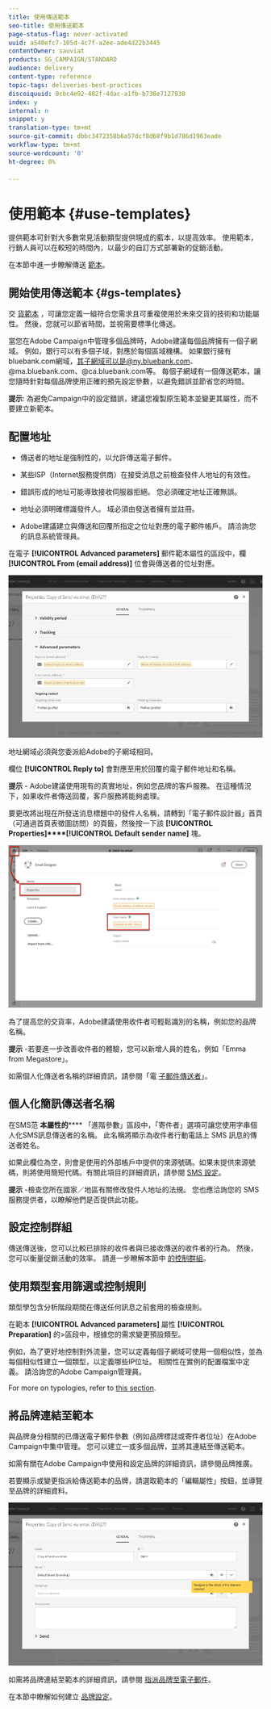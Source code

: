 ```yaml
---
title: 使用傳送範本
seo-title: 使用傳送範本
page-status-flag: never-activated
uuid: a540efc7-105d-4c7f-a2ee-ade4d22b3445
contentOwner: sauviat
products: SG_CAMPAIGN/STANDARD
audience: delivery
content-type: reference
topic-tags: deliveries-best-practices
discoiquuid: 0cbc4e92-482f-4dac-a1fb-b738e7127938
index: y
internal: n
snippet: y
translation-type: tm+mt
source-git-commit: dbbc3472358b6a57dcf8d68f9b1d786d1963eade
workflow-type: tm+mt
source-wordcount: '0'
ht-degree: 0%

---
```



# 使用範本 {#use-templates}

提供範本可針對大多數常見活動類型提供現成的藍本，以提高效率。 使用範本，行銷人員可以在較短的時間內，以最少的自訂方式部署新的促銷活動。

在本節中進一步瞭解傳送 [範本](../../start/using/marketing-activity-templates.md)。

## 開始使用傳送範本 {#gs-templates}

交 [貨範本](../../start/using/marketing-activity-templates.md#creating-a-new-template) ，可讓您定義一組符合您需求且可重複使用於未來交貨的技術和功能屬性。 然後，您就可以節省時間，並視需要標準化傳送。

當您在Adobe Campaign中管理多個品牌時，Adobe建議每個品牌擁有一個子網域。 例如，銀行可以有多個子域，對應於每個區域機構。 如果銀行擁有bluebank.com網域，其子網域可以是@ny.bluebank.com、@ma.bluebank.com、@ca.bluebank.com等。 每個子網域有一個傳送範本，讓您隨時針對每個品牌使用正確的預先設定參數，以避免錯誤並節省您的時間。

**提示**: 為避免Campaign中的設定錯誤，建議您複製原生範本並變更其屬性，而不要建立新範本。

## 配置地址

* 傳送者的地址是強制性的，以允許傳送電子郵件。

* 某些ISP（Internet服務提供商）在接受消息之前檢查發件人地址的有效性。

* 錯誤形成的地址可能導致接收伺服器拒絕。 您必須確定地址正確無誤。

* 地址必須明確標識發件人。 域必須由發送者擁有並註冊。

* Adobe建議建立與傳送和回覆所指定之位址對應的電子郵件帳戶。 請洽詢您的訊息系統管理員。

在電子 **[!UICONTROL Advanced parameters]** 郵件範本屬性的區段中，欄 **[!UICONTROL From (email address)]** 位會與傳送者的位址對應。

![](assets/template-parameters.png)

地址網域必須與您委派給Adobe的子網域相同。

欄位 **[!UICONTROL Reply to]** 會對應至用於回覆的電子郵件地址和名稱。

**提示** - Adobe建議使用現有的真實地址，例如您品牌的客戶服務。 在這種情況下，如果收件者傳送回覆，客戶服務將能夠處理。

要更改將出現在所發送消息標題中的發件人名稱，請轉到「電子郵件設計器」首頁（可通過首頁表徵圖訪問）的頁籤，然後按一下該 **[!UICONTROL Properties]****[!UICONTROL Default sender name]** 塊。

![](assets/template-content.png)

為了提高您的交貨率，Adobe建議使用收件者可輕鬆識別的名稱，例如您的品牌名稱。

**提示** -若要進一步改善收件者的體驗，您可以新增人員的姓名，例如「Emma from Megastore」。

如需個人化傳送者名稱的詳細資訊，請參閱「電 [子郵件傳送者](../../designing/using/subject-line.md#email-sender)」。

## 個人化簡訊傳送者名稱

在SMS范 **本屬性的****** 「進階參數」區段中，「寄件者」選項可讓您使用字串個人化SMS訊息傳送者的名稱。 此名稱將顯示為收件者行動電話上 SMS 訊息的傳送者姓名。

如果此欄位為空，則會是使用的外部帳戶中提供的來源號碼。如果未提供來源號碼，則將使用簡短代碼。有關此項目的詳細資訊，請參閱 [SMS 設定](../../administration/using/configuring-sms-channel.md)。

**提示** -檢查您所在國家／地區有關修改發件人地址的法規。 您也應洽詢您的 SMS 服務提供者，以瞭解他們是否提供此功能。

## 設定控制群組

傳送傳送後，您可以比較已排除的收件者與已接收傳送的收件者的行為。 然後，您可以衡量促銷活動的效率。 請進一步瞭解本節中 [的控制群組](../../sending/using/control-group.md)。

## 使用類型套用篩選或控制規則

類型學包含分析階段期間在傳送任何訊息之前套用的檢查規則。

在範本 **[!UICONTROL Advanced parameters]** 屬性 **[!UICONTROL Preparation]** 的>區段中，根據您的需求變更預設類型。

例如，為了更好地控制對外流量，您可以定義每個子網域可使用一個相似性，並為每個相似性建立一個類型，以定義哪些IP位址。 相關性在實例的配置檔案中定義。 請洽詢您的Adobe Campaign管理員。

For more on typologies, refer to [this section](../../sending/using/managing-typologies.md).

## 將品牌連結至範本

與品牌身分相關的已傳送電子郵件參數（例如品牌標誌或寄件者位址）在Adobe Campaign中集中管理。 您可以建立一或多個品牌，並將其連結至傳送範本。

如需有關在Adobe Campaign中使用和設定品牌的詳細資訊，請參閱品牌推廣。

若要顯示或變更指派給傳送範本的品牌，請選取範本的「編輯屬性」按鈕，並導覽至品牌的詳細資料。

![](assets/template-brand.png)

如需將品牌連結至範本的詳細資訊，請參閱 [指派品牌至電子郵件](../../administration/using/branding.md#assigning-a-brand-to-an-email)。

在本節中瞭解如何建立 [品牌設定](../../administration/using/branding.md#creating-a-brand)。
